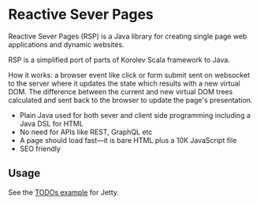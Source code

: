 # Reactive Sever Pages

Reactive Sever Pages (RSP) is a Java library for creating single page web applications and dynamic websites.

RSP is a simplified port of parts of Korolev Scala framework to Java.

How it works:
a browser event like click or form submit sent on websocket to the server where it updates the state which results with a new virtual DOM.
The difference between the current and new virtual DOM trees calculated and sent back to the browser to update the page's presentation.

* Plain Java used for both sever and client side programming including a Java DSL for HTML
* No need for APIs like REST, GraphQL etc
* A page should load fast—it is bare HTML plus a 10K JavaScript file
* SEO friendly

## Usage

See the [TODOs example](https://github.com/vadimv/reactive-server-pages/blob/master/src/main/java/rsp/examples/JettyTodos.java) for Jetty.